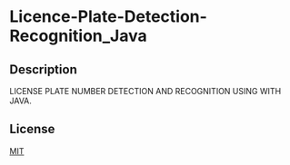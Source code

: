 # Licence-Plate-Detection-Recognition_Java

## Description

LICENSE PLATE NUMBER DETECTION AND RECOGNITION USING WITH JAVA. 

## License
[MIT](https://choosealicense.com/licenses/mit/)
